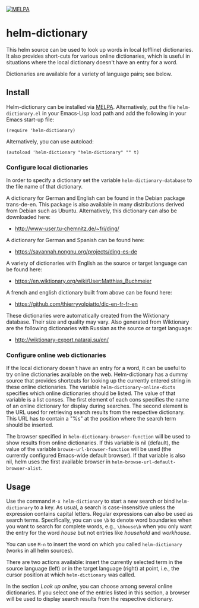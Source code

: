 [![MELPA](https://melpa.org/packages/helm-dictionary-badge.svg)](https://melpa.org/#/helm-dictionary)

helm-dictionary
===============

This helm source can be used to look up words in local (offline) dictionaries.  It also provides short-cuts for various online dictionaries, which is useful in situations where the local dictionary doesn't have an entry for a word.

Dictionaries are available for a variety of language pairs; see below.

## Install

Helm-dictionary can be installed via [MELPA](https://melpa.org/).  Alternatively, put the file `helm-dictionary.el` in your Emacs-Lisp load path and add the following in your Emacs start-up file:

    (require 'helm-dictionary)

Alternatively, you can use autoload:

    (autoload 'helm-dictionary "helm-dictionary" "" t)

### Configure local dictionaries

In order to specify a dictionary set the variable `helm-dictionary-database` to the file name of that dictionary.

A dictionary for German and English can be found in the Debian package trans-de-en.  This package is also available in many distributions derived from Debian such as Ubuntu.  Alternatively, this dictionary can also be downloaded here:

- http://www-user.tu-chemnitz.de/~fri/ding/

A dictionary for German and Spanish can be found here:

- https://savannah.nongnu.org/projects/ding-es-de

A variety of dictionaries with English as the source or target language can be found here:

- https://en.wiktionary.org/wiki/User:Matthias_Buchmeier

A french and english dictionary built from above can be found here:

- https://github.com/thierryvolpiatto/dic-en-fr-fr-en

These dictionaries were automatically created from the Wiktionary database.  Their size and quality may vary.  Also generated from Wiktionary are the following dictionaries with Russian as the source or target language:

- http://wiktionary-export.nataraj.su/en/

### Configure online web dictionaries

If the local dictionary doesn't have an entry for a word, it can be useful to try online dictionaries available on the web.  Helm-dictionary has a dummy source that provides shortcuts for looking up the currently entered string in these online dictionaries.  The variable `helm-dictionary-online-dicts` specifies which online dictionaries should be listed.  The value of that variable is a list conses.  The first element of each cons specifies the name of an online dictionary for display during searches.  The second element is the URL used for retrieving search results from the respective dictionary.  This URL has to contain a "%s" at the position where the search term should be inserted.

The browser specified in `helm-dictionary-browser-function` will be used to show results from online dictionaries.  If this variable is nil (default), the value of the variable `browse-url-browser-function` will be used (the currently configured Emacs-wide default browser).  If that variable is also nil, helm uses the first available browser in `helm-browse-url-default-browser-alist`.

## Usage

Use the command `M-x helm-dictionary` to start a new search or bind `helm-dictionary` to a key.  As usual, a search is case-insensitive unless the expression contains capital letters.  Regular expressions can also be used as search terms.  Specifically, you can use `\b` to denote word boundaries when you want to search for complete words, e.g., `\bhouse\b` when you only want the entry for the word *house* but not entries like *household* and *workhouse*.

You can use `M-n` to insert the word on which you called `helm-dictionary` (works in all helm sources). 

There are two actions available: insert the currently selected term in the source language (left) or in the target language (right) at point, i.e., the cursor position at which `helm-dictionary` was called.

In the section *Look up online*, you can choose among several online dictionaries.  If you select one of the entries listed in this section, a browser will be used to display search results from the respective dictionary.
